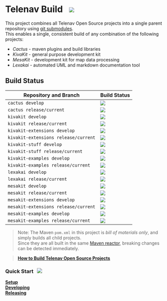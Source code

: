 <!--suppress HtmlUnknownTarget, HtmlRequiredAltAttribute -->

Telenav Build &nbsp; <img src="https://telenav.github.io/telenav-assets/images/icons/gears-40.png" srcset="https://telenav.github.io/telenav-assets/images/icons/gears-40-2x.png 2x"/>
=============

This project combines all Telenav Open Source projects into a single parent repository 
using [git submodules](https://git-scm.com/book/en/v2/Git-Tools-Submodules).  
This enables a single, consistent build of any combination of the following projects:

 * *Cactus* - maven plugins and build libraries
 * *KivaKit* - general purpose development kit
 * *MesaKit* - development kit for map data processing
 * *Lexakai* - automated UML and markdown documentation tool

## Build Status
| Repository and Branch                | Build Status                                                                                             |
|--------------------------------------|----------------------------------------------------------------------------------------------------------|
| `cactus develop`                     | <img src="https://github.com/Telenav/cactus/actions/workflows/build-develop.yml/badge.svg"/>             |
| `cactus release/current`             | <img src="https://github.com/Telenav/cactus/actions/workflows/build-release.yml/badge.svg"/>             |
| `kivakit develop`                    | <img src="https://github.com/Telenav/kivakit/actions/workflows/build-develop.yml/badge.svg"/>            |
| `kivakit release/current`            | <img src="https://github.com/Telenav/kivakit/actions/workflows/build-release.yml/badge.svg"/>            |
| `kivakit-extensions develop`         | <img src="https://github.com/Telenav/kivakit-extensions/actions/workflows/build-develop.yml/badge.svg"/> |
| `kivakit-extensions release/current` | <img src="https://github.com/Telenav/kivakit-extensions/actions/workflows/build-release.yml/badge.svg"/> |
| `kivakit-stuff develop`              | <img src="https://github.com/Telenav/kivakit-stuff/actions/workflows/build-develop.yml/badge.svg"/>      |
| `kivakit-stuff release/current`      | <img src="https://github.com/Telenav/kivakit-stuff/actions/workflows/build-release.yml/badge.svg"/>      |
| `kivakit-examples develop`           | <img src="https://github.com/Telenav/kivakit-examples/actions/workflows/build-develop.yml/badge.svg"/>   |
| `kivakit-examples release/current`   | <img src="https://github.com/Telenav/kivakit-examples/actions/workflows/build-release.yml/badge.svg"/>   |
| `lexakai develop`                    | <img src="https://github.com/Telenav/lexakai/actions/workflows/build-develop.yml/badge.svg"/>            |
| `lexakai release/current`            | <img src="https://github.com/Telenav/lexakai/actions/workflows/build-release.yml/badge.svg"/>            |
| `mesakit develop`                    | <img src="https://github.com/Telenav/mesakit/actions/workflows/build-develop.yml/badge.svg"/>            |
| `mesakit release/current`            | <img src="https://github.com/Telenav/mesakit/actions/workflows/build-release.yml/badge.svg"/>            |
| `mesakit-extensions develop`         | <img src="https://github.com/Telenav/mesakit-extensions/actions/workflows/build-develop.yml/badge.svg"/> |
| `mesakit-extensions release/current` | <img src="https://github.com/Telenav/mesakit-extensions/actions/workflows/build-release.yml/badge.svg"/> |
| `mesakit-examples develop`           | <img src="https://github.com/Telenav/mesakit-examples/actions/workflows/build-develop.yml/badge.svg"/>   |
| `mesakit-examples release/current`   | <img src="https://github.com/Telenav/mesakit-examples/actions/workflows/build-release.yml/badge.svg"/>   |


> Note: The Maven `pom.xml` in this project is _bill of materials only_, and simply builds all child projects.  
> Since they are all built in the same [Maven reactor](https://books.sonatype.com/mvnref-book/reference/_using_advanced_reactor_options.html), breaking changes can be detected immediately.

> [**How to Build Telenav Open Source Projects**](documentation/building.md)

### Quick Start <a name = "quick-start"></a>&nbsp; <img src="https://telenav.github.io/telenav-assets/images/icons/rocket-32.png" srcset="https://telenav.github.io/telenav-assets/images/icons/rocket-32-2x.png 2x"/>

[**Setup**](documentation/initial-setup-instructions.md)  
[**Developing**](documentation/developing.md)  
[**Releasing**](documentation/releasing.md)
